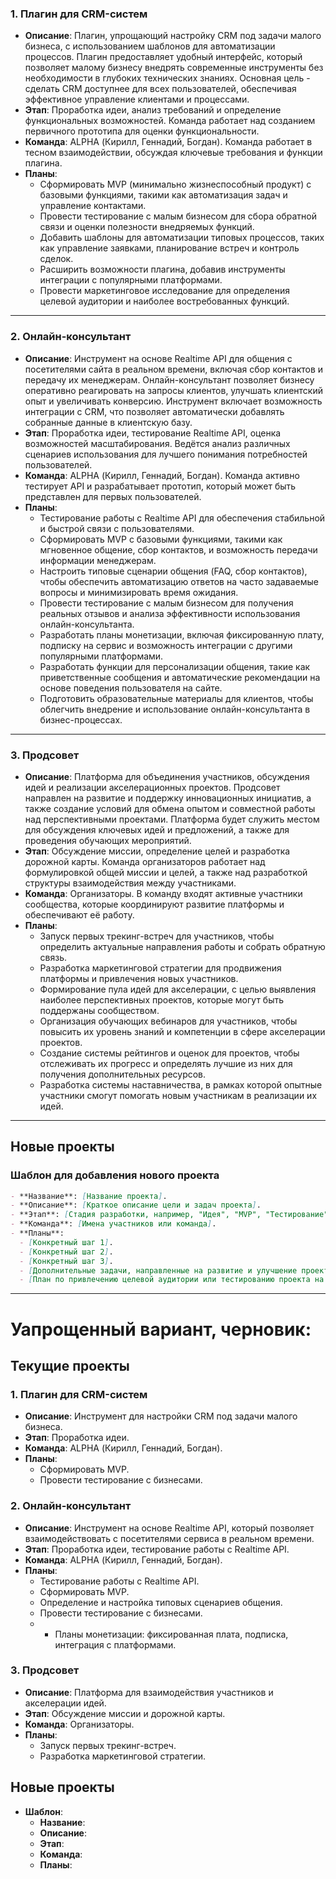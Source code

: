 ### **1. Плагин для CRM-систем**
- **Описание**: Плагин, упрощающий настройку CRM под задачи малого бизнеса, с использованием шаблонов для автоматизации процессов. Плагин предоставляет удобный интерфейс, который позволяет малому бизнесу внедрять современные инструменты без необходимости в глубоких технических знаниях. Основная цель - сделать CRM доступнее для всех пользователей, обеспечивая эффективное управление клиентами и процессами.
- **Этап**: Проработка идеи, анализ требований и определение функциональных возможностей. Команда работает над созданием первичного прототипа для оценки функциональности.
- **Команда**: ALPHA (Кирилл, Геннадий, Богдан). Команда работает в тесном взаимодействии, обсуждая ключевые требования и функции плагина.
- **Планы**:
  - Сформировать MVP (минимально жизнеспособный продукт) с базовыми функциями, такими как автоматизация задач и управление контактами.
  - Провести тестирование с малым бизнесом для сбора обратной связи и оценки полезности внедряемых функций.
  - Добавить шаблоны для автоматизации типовых процессов, таких как управление заявками, планирование встреч и контроль сделок.
  - Расширить возможности плагина, добавив инструменты интеграции с популярными платформами.
  - Провести маркетинговое исследование для определения целевой аудитории и наиболее востребованных функций.

---

### **2. Онлайн-консультант**
- **Описание**: Инструмент на основе Realtime API для общения с посетителями сайта в реальном времени, включая сбор контактов и передачу их менеджерам. Онлайн-консультант позволяет бизнесу оперативно реагировать на запросы клиентов, улучшать клиентский опыт и увеличивать конверсию. Инструмент включает возможность интеграции с CRM, что позволяет автоматически добавлять собранные данные в клиентскую базу.
- **Этап**: Проработка идеи, тестирование Realtime API, оценка возможностей масштабирования. Ведётся анализ различных сценариев использования для лучшего понимания потребностей пользователей.
- **Команда**: ALPHA (Кирилл, Геннадий, Богдан). Команда активно тестирует API и разрабатывает прототип, который может быть представлен для первых пользователей.
- **Планы**:
  - Тестирование работы с Realtime API для обеспечения стабильной и быстрой связи с пользователями.
  - Сформировать MVP с базовыми функциями, такими как мгновенное общение, сбор контактов, и возможность передачи информации менеджерам.
  - Настроить типовые сценарии общения (FAQ, сбор контактов), чтобы обеспечить автоматизацию ответов на часто задаваемые вопросы и минимизировать время ожидания.
  - Провести тестирование с малым бизнесом для получения реальных отзывов и анализа эффективности использования онлайн-консультанта.
  - Разработать планы монетизации, включая фиксированную плату, подписку на сервис и возможность интеграции с другими популярными платформами.
  - Разработать функции для персонализации общения, такие как приветственные сообщения и автоматические рекомендации на основе поведения пользователя на сайте.
  - Подготовить образовательные материалы для клиентов, чтобы облегчить внедрение и использование онлайн-консультанта в бизнес-процессах.

---

### **3. Продсовет**
- **Описание**: Платформа для объединения участников, обсуждения идей и реализации акселерационных проектов. Продсовет направлен на развитие и поддержку инновационных инициатив, а также создание условий для обмена опытом и совместной работы над перспективными проектами. Платформа будет служить местом для обсуждения ключевых идей и предложений, а также для проведения обучающих мероприятий.
- **Этап**: Обсуждение миссии, определение целей и разработка дорожной карты. Команда организаторов работает над формулировкой общей миссии и целей, а также над разработкой структуры взаимодействия между участниками.
- **Команда**: Организаторы. В команду входят активные участники сообщества, которые координируют развитие платформы и обеспечивают её работу.
- **Планы**:
  - Запуск первых трекинг-встреч для участников, чтобы определить актуальные направления работы и собрать обратную связь.
  - Разработка маркетинговой стратегии для продвижения платформы и привлечения новых участников.
  - Формирование пула идей для акселерации, с целью выявления наиболее перспективных проектов, которые могут быть поддержаны сообществом.
  - Организация обучающих вебинаров для участников, чтобы повысить их уровень знаний и компетенции в сфере акселерации проектов.
  - Создание системы рейтингов и оценок для проектов, чтобы отслеживать их прогресс и определять лучшие из них для получения дополнительных ресурсов.
  - Разработка системы наставничества, в рамках которой опытные участники смогут помогать новым участникам в реализации их идей.

---

## **Новые проекты**

### **Шаблон для добавления нового проекта**
```markdown
- **Название**: [Название проекта].
- **Описание**: [Краткое описание цели и задач проекта].
- **Этап**: [Стадия разработки, например, "Идея", "MVP", "Тестирование"].
- **Команда**: [Имена участников или команда].
- **Планы**:
  - [Конкретный шаг 1].
  - [Конкретный шаг 2].
  - [Конкретный шаг 3].
  - [Дополнительные задачи, направленные на развитие и улучшение проекта].
  - [План по привлечению целевой аудитории или тестированию проекта на реальных пользователях].
```

---
# Уапрощенный вариант, черновик:
## Текущие проекты

### 1. Плагин для CRM-систем
- **Описание**: Инструмент для настройки CRM под задачи малого бизнеса.
- **Этап**: Проработка идеи.
- **Команда**: ALPHA (Кирилл, Геннадий, Богдан).
- **Планы**:
  - Сформировать MVP.
  - Провести тестирование с бизнесами.

### 2. Онлайн-консультант
- **Описание**: Инструмент на основе Realtime API, который позволяет взаимодействовать с посетителями сервиса в реальном времени.
- **Этап**: Проработка идеи, тестирование работы с Realtime API.
- **Команда**: ALPHA (Кирилл, Геннадий, Богдан).
- **Планы**:
  - Тестирование работы с Realtime API.
  - Сформировать MVP.
  - Определение и настройка типовых сценариев общения.
  - Провести тестирование с бизнесами.
  - - Планы монетизации: фиксированная плата, подписка, интеграция с платформами.

### 3. Продсовет
- **Описание**: Платформа для взаимодействия участников и акселерации идей.
- **Этап**: Обсуждение миссии и дорожной карты.
- **Команда**: Организаторы.
- **Планы**:
  - Запуск первых трекинг-встреч.
  - Разработка маркетинговой стратегии.

## Новые проекты
- **Шаблон**:
  - **Название**:
  - **Описание**:
  - **Этап**:
  - **Команда**:
  - **Планы**:
